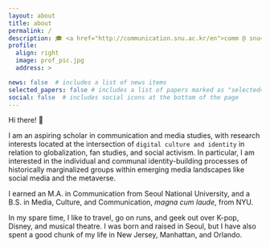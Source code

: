```yaml
---
layout: about
title: about
permalink: /
description: 🎓 <a href="http://communication.snu.ac.kr/en">comm @ snu</a>
profile:
  align: right
  image: prof_pic.jpg
  address: >

news: false  # includes a list of news items
selected_papers: false # includes a list of papers marked as "selected={true}"
social: false  # includes social icons at the bottom of the page
---
```

  
Hi there! 👋 

I am an aspiring scholar in communication and media studies, with research interests located at the intersection of `digital culture and identity` in relation to globalization, fan studies, and social activism. In particular, I am interested in the individual and communal identity-building processes of historically marginalized groups within emerging media landscapes like social media and the metaverse.

I earned an M.A. in Communication from Seoul National University, and a B.S. in Media, Culture, and Communication, _magna cum laude_, from NYU.

In my spare time, I like to travel, go on runs, and geek out over K-pop, Disney, and musical theatre. I was born and raised in Seoul, but I have also spent a good chunk of my life in New Jersey, Manhattan, and Orlando.
